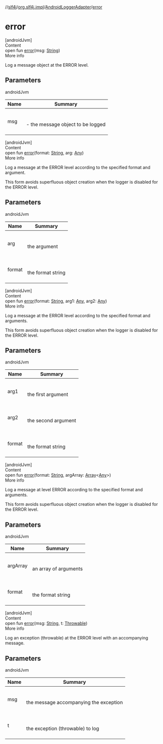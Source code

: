 //[slf4j](../../index.md)/[org.slf4j.impl](../index.md)/[AndroidLoggerAdapter](index.md)/[error](error.md)



# error  
[androidJvm]  
Content  
open fun [error](error.md)(msg: [String](https://developer.android.com/reference/kotlin/java/lang/String.html))  
More info  


Log a message object at the ERROR level.



## Parameters  
  
androidJvm  
  
|  Name|  Summary| 
|---|---|
| <a name="org.slf4j.impl/AndroidLoggerAdapter/error/#java.lang.String/PointingToDeclaration/"></a>msg| <a name="org.slf4j.impl/AndroidLoggerAdapter/error/#java.lang.String/PointingToDeclaration/"></a><br><br>- the message object to be logged<br><br>
  
  


[androidJvm]  
Content  
open fun [error](error.md)(format: [String](https://developer.android.com/reference/kotlin/java/lang/String.html), arg: [Any](https://kotlinlang.org/api/latest/jvm/stdlib/kotlin/-any/index.html))  
More info  


Log a message at the ERROR level according to the specified format and argument. 



 This form avoids superfluous object creation when the logger is disabled for the ERROR level. 



## Parameters  
  
androidJvm  
  
|  Name|  Summary| 
|---|---|
| <a name="org.slf4j.impl/AndroidLoggerAdapter/error/#java.lang.String#java.lang.Object/PointingToDeclaration/"></a>arg| <a name="org.slf4j.impl/AndroidLoggerAdapter/error/#java.lang.String#java.lang.Object/PointingToDeclaration/"></a><br><br>the argument<br><br>
| <a name="org.slf4j.impl/AndroidLoggerAdapter/error/#java.lang.String#java.lang.Object/PointingToDeclaration/"></a>format| <a name="org.slf4j.impl/AndroidLoggerAdapter/error/#java.lang.String#java.lang.Object/PointingToDeclaration/"></a><br><br>the format string<br><br>
  
  


[androidJvm]  
Content  
open fun [error](error.md)(format: [String](https://developer.android.com/reference/kotlin/java/lang/String.html), arg1: [Any](https://kotlinlang.org/api/latest/jvm/stdlib/kotlin/-any/index.html), arg2: [Any](https://kotlinlang.org/api/latest/jvm/stdlib/kotlin/-any/index.html))  
More info  


Log a message at the ERROR level according to the specified format and arguments. 



 This form avoids superfluous object creation when the logger is disabled for the ERROR level. 



## Parameters  
  
androidJvm  
  
|  Name|  Summary| 
|---|---|
| <a name="org.slf4j.impl/AndroidLoggerAdapter/error/#java.lang.String#java.lang.Object#java.lang.Object/PointingToDeclaration/"></a>arg1| <a name="org.slf4j.impl/AndroidLoggerAdapter/error/#java.lang.String#java.lang.Object#java.lang.Object/PointingToDeclaration/"></a><br><br>the first argument<br><br>
| <a name="org.slf4j.impl/AndroidLoggerAdapter/error/#java.lang.String#java.lang.Object#java.lang.Object/PointingToDeclaration/"></a>arg2| <a name="org.slf4j.impl/AndroidLoggerAdapter/error/#java.lang.String#java.lang.Object#java.lang.Object/PointingToDeclaration/"></a><br><br>the second argument<br><br>
| <a name="org.slf4j.impl/AndroidLoggerAdapter/error/#java.lang.String#java.lang.Object#java.lang.Object/PointingToDeclaration/"></a>format| <a name="org.slf4j.impl/AndroidLoggerAdapter/error/#java.lang.String#java.lang.Object#java.lang.Object/PointingToDeclaration/"></a><br><br>the format string<br><br>
  
  


[androidJvm]  
Content  
open fun [error](error.md)(format: [String](https://developer.android.com/reference/kotlin/java/lang/String.html), argArray: [Array](https://kotlinlang.org/api/latest/jvm/stdlib/kotlin/-array/index.html)<[Any](https://kotlinlang.org/api/latest/jvm/stdlib/kotlin/-any/index.html)>)  
More info  


Log a message at level ERROR according to the specified format and arguments. 



 This form avoids superfluous object creation when the logger is disabled for the ERROR level. 



## Parameters  
  
androidJvm  
  
|  Name|  Summary| 
|---|---|
| <a name="org.slf4j.impl/AndroidLoggerAdapter/error/#java.lang.String#java.lang.Object.../PointingToDeclaration/"></a>argArray| <a name="org.slf4j.impl/AndroidLoggerAdapter/error/#java.lang.String#java.lang.Object.../PointingToDeclaration/"></a><br><br>an array of arguments<br><br>
| <a name="org.slf4j.impl/AndroidLoggerAdapter/error/#java.lang.String#java.lang.Object.../PointingToDeclaration/"></a>format| <a name="org.slf4j.impl/AndroidLoggerAdapter/error/#java.lang.String#java.lang.Object.../PointingToDeclaration/"></a><br><br>the format string<br><br>
  
  


[androidJvm]  
Content  
open fun [error](error.md)(msg: [String](https://developer.android.com/reference/kotlin/java/lang/String.html), t: [Throwable](https://developer.android.com/reference/kotlin/java/lang/Throwable.html))  
More info  


Log an exception (throwable) at the ERROR level with an accompanying message.



## Parameters  
  
androidJvm  
  
|  Name|  Summary| 
|---|---|
| <a name="org.slf4j.impl/AndroidLoggerAdapter/error/#java.lang.String#java.lang.Throwable/PointingToDeclaration/"></a>msg| <a name="org.slf4j.impl/AndroidLoggerAdapter/error/#java.lang.String#java.lang.Throwable/PointingToDeclaration/"></a><br><br>the message accompanying the exception<br><br>
| <a name="org.slf4j.impl/AndroidLoggerAdapter/error/#java.lang.String#java.lang.Throwable/PointingToDeclaration/"></a>t| <a name="org.slf4j.impl/AndroidLoggerAdapter/error/#java.lang.String#java.lang.Throwable/PointingToDeclaration/"></a><br><br>the exception (throwable) to log<br><br>
  
  



